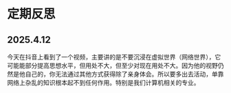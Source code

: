 # 定期反思

## 2025.4.12

​	今天在抖音上看到了一个视频，主要讲的是不要沉浸在虚拟世界（网络世界），它可能能部分提高思想水平，但用处不大，但至少对现在用处不大。因为他的视野仍然是他自己的，你无法通过其他方式获得除了亲身体会。所以要多出去活动，单靠网络上杂乱的知识根本起不到任何作用。特别是我们计算机相关的专业。

